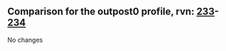 ## Comparison for the outpost0 profile, rvn: [233](https://github.com/PRO100KatYT/FortniteProfileRevisions/tree/main/profiles/outpost0/233%20outpost0.json)-[234](https://github.com/PRO100KatYT/FortniteProfileRevisions/tree/main/profiles/outpost0/234%20outpost0.json)

No changes
